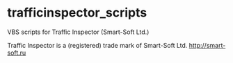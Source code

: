 # trafficinspector_scripts
VBS scripts for Traffic Inspector (Smart-Soft Ltd.)

Traffic Inspector is a (registered) trade mark of Smart-Soft Ltd. http://smart-soft.ru
